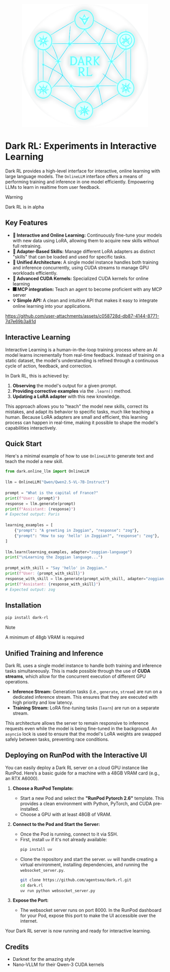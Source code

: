 <p align="center">
  <img src="static/dark_rl_extreme_glow.png" alt="Dark RL Logo" width="400">
</p>


# Dark RL: Experiments in Interactive Learning

Dark RL provides a high-level interface for interactive, online learning with large language models. The `OnlineLLM` interface offers a means of performing training and inference in one model efficiently. Empowering LLMs to learn in realtime from user feedback.

> [!WARNING]
> Dark RL is in alpha

## Key Features

- **🧠 Interactive and Online Learning:** Continuously fine-tune your models with new data using LoRA, allowing them to acquire new skills without full retraining.
- **🔌 Adapter-Based Skills:** Manage different LoRA adapters as distinct "skills" that can be loaded and used for specific tasks.
- **🚀 Unified Architecture:** A single model instance handles both training and inference concurrently, using CUDA streams to manage GPU workloads efficiently.
- **🚀 Advanced CUDA Kernels:** Specialized CUDA kernels for online learning
- **🎆 MCP integration:** Teach an agent to become proficient with any MCP server
- **💡 Simple API:** A clean and intuitive API that makes it easy to integrate online learning into your applications.


https://github.com/user-attachments/assets/c058728d-db87-4144-8771-7d7e69b3a81d

## Interactive Learning

Interactive Learning is a human-in-the-loop training process where an AI model learns incrementally from real-time feedback. Instead of training on a static dataset, the model's understanding is refined through a continuous cycle of action, feedback, and correction.

In Dark RL, this is achieved by:
1.  **Observing** the model's output for a given prompt.
2.  **Providing corrective examples** via the `.learn()` method.
3.  **Updating a LoRA adapter** with this new knowledge.

This approach allows you to "teach" the model new skills, correct its mistakes, and adapt its behavior to specific tasks, much like teaching a human. Because LoRA adapters are small and efficient, this learning process can happen in real-time, making it possible to shape the model's capabilities interactively.

## Quick Start

Here's a minimal example of how to use `OnlineLLM` to generate text and teach the model a new skill.

```python
from dark.online_llm import OnlineLLM

llm = OnlineLLM("Qwen/Qwen2.5-VL-7B-Instruct")

prompt = "What is the capital of France?"
print(f"User: {prompt}")
response = llm.generate(prompt)
print(f"Assistant: {response}")
# Expected output: Paris

learning_examples = [
    {"prompt": "A greeting in Zoggian", "response": "zog"},
    {"prompt": "How to say 'hello' in Zoggian?", "response": "zog"},
]

llm.learn(learning_examples, adapter="zoggian-language")
print("\nLearning the Zoggian language...")

prompt_with_skill = "Say 'hello' in Zoggian."
print(f"User: {prompt_with_skill}")
response_with_skill = llm.generate(prompt_with_skill, adapter="zoggian-language")
print(f"Assistant: {response_with_skill}")
# Expected output: zog
```

## Installation

```bash
pip install dark-rl
```
> [!NOTE] 
> A minimum of 48gb VRAM is required

## Unified Training and Inference

Dark RL uses a single model instance to handle both training and inference tasks simultaneously. This is made possible through the use of **CUDA streams**, which allow for the concurrent execution of different GPU operations.

- **Inference Stream:** Generation tasks (i.e., `generate`, `stream`) are run on a dedicated inference stream. This ensures that they are executed with high priority and low latency.
- **Training Stream:** LoRA fine-tuning tasks (`learn`) are run on a separate stream.

This architecture allows the server to remain responsive to inference requests even while the model is being fine-tuned in the background. An `asyncio` lock is used to ensure that the model's LoRA weights are swapped safely between tasks, preventing race conditions.

## Deploying on RunPod with the Interactive UI

You can easily deploy a Dark RL server on a cloud GPU instance like RunPod. Here’s a basic guide for a machine with a 48GB VRAM card (e.g., an RTX A6000).

1.  **Choose a RunPod Template:**
    - Start a new Pod and select the **"RunPod Pytorch 2.6"** template. This provides a clean environment with Python, PyTorch, and CUDA pre-installed.
    - Choose a GPU with at least 48GB of VRAM.

2.  **Connect to the Pod and Start the Server:**
    - Once the Pod is running, connect to it via SSH.
    - First, install `uv` if it's not already available:
      ```bash
      pip install uv
      ```
    - Clone the repository and start the server. `uv` will handle creating a virtual environment, installing dependencies, and running the `websocket_server.py`.
      ```bash
      git clone https://github.com/agentsea/dark.rl.git
      cd dark.rl
      uv run python websocket_server.py
      ```

3.  **Expose the Port:**
    - The websocket server runs on port 8000. In the RunPod dashboard for your Pod, expose this port to make the UI accessible over the internet.

Your Dark RL server is now running and ready for interactive learning.

## Credits
* Darknet for the amazing style
* Nano-VLLM for their Qwen-3 CUDA kernels

